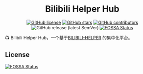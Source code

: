 <div align="center">

<h1 align="center">
    Bilibili Helper Hub
</h1>

[![GitHub license](https://img.shields.io/github/license/Cruii/bilibili-helper-hub?style=for-the-badge)](https://github.com/Cruii/bilibili-helper-hub/blob/master/LICENSE)
[![GitHub stars](https://img.shields.io/github/stars/Cruii/bilibili-helper-hub?style=for-the-badge)](https://github.com/Cruii/bilibili-helper-hub/stargazers)
[![GitHub contributors](https://img.shields.io/github/contributors/Cruii/bilibili-helper-hub?style=for-the-badge)](https://github.com/Cruii/bilibili-helper-hub/graphs/contributors)
![GitHub release (latest SemVer)](https://img.shields.io/github/v/release/Cruii/bilibili-helper-hub?style=for-the-badge)
[![FOSSA Status](https://app.fossa.com/api/projects/git%2Bgithub.com%2FCruii%2Fbilibili-helper-hub.svg?type=shield)](https://app.fossa.com/projects/git%2Bgithub.com%2FCruii%2Fbilibili-helper-hub?ref=badge_shield)
</div>

📺 Bilibili Helper Hub，一个基于[BILIBILI-HELPER](https://github.com/JunzhouLiu/BILIBILI-HELPER) 的集中化平台。


## License
[![FOSSA Status](https://app.fossa.com/api/projects/git%2Bgithub.com%2FCruii%2Fbilibili-helper-hub.svg?type=large)](https://app.fossa.com/projects/git%2Bgithub.com%2FCruii%2Fbilibili-helper-hub?ref=badge_large)